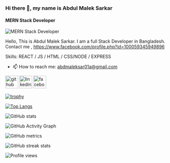 ### Hi there 👋, my name is  Abdul Malek Sarkar
#### MERN Stack Developer
![MERN Stack Developer](https://github.com/12abdulmalek/12abdulmalek/blob/main/mern.jpg?raw=true)

Hello, This is Abdul Malek Sarkar. I am a full Stack Developer in Bangladesh. Contact me , https://www.facebook.com/profile.php?id=100059345949896

Skills: REACT / JS / HTML / CSS/NODE / EXPRESS

- 📫 How to reach me: abdmaleksar01a@gmail.com 


[<img src='https://cdn.jsdelivr.net/npm/simple-icons@3.0.1/icons/github.svg' alt='github' height='40'>](https://github.com/12abdulmalek)  [<img src='https://cdn.jsdelivr.net/npm/simple-icons@3.0.1/icons/linkedin.svg' alt='linkedin' height='40'>](https://www.linkedin.com/in/abdul-malek-sarkar-3053271b2/)  [<img src='https://cdn.jsdelivr.net/npm/simple-icons@3.0.1/icons/facebook.svg' alt='facebook' height='40'>](https://www.facebook.com/profile.php?id=100059345949896)  

[![trophy](https://github-profile-trophy.vercel.app/?username=12abdulmalek)](https://github.com/ryo-ma/github-profile-trophy)

[![Top Langs](https://github-readme-stats.vercel.app/api/top-langs/?username=12abdulmalek)](https://github.com/anuraghazra/github-readme-stats)

![GitHub stats](https://github-readme-stats.vercel.app/api?username=12abdulmalek&show_icons=true)  

![GitHub Activity Graph](https://activity-graph.herokuapp.com/graph?username=12abdulmalek)  

![GitHub metrics](https://metrics.lecoq.io/12abdulmalek)  

![GitHub streak stats](https://github-readme-streak-stats.herokuapp.com/?user=12abdulmalek)  

![Profile views](https://gpvc.arturio.dev/12abdulmalek)  
